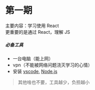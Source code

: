 # 第一期
主要内容：学习使用 React  
更重要的是通过 React，理解 JS

##### 必备工具
+ 一台电脑（能上网）
+ vpn（不能被网络问题浇灭学习的心情）
+ 安装 [vscode](https://code.visualstudio.com/), [Node.js](https://nodejs.org/)

> 其他啥也不要，工具越少，负担越小
